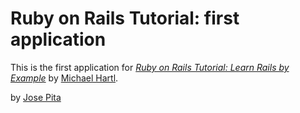 # Ruby on Rails Tutorial: first application

This is the first application for
[*Ruby on Rails Tutorial: Learn Rails by Example*](http://railstutorial.org/)
by [Michael Hartl](http://michaelhartl.com/).

by [Jose Pita](http://www.linkedin.com/pub/jose-pita/17/744/192)